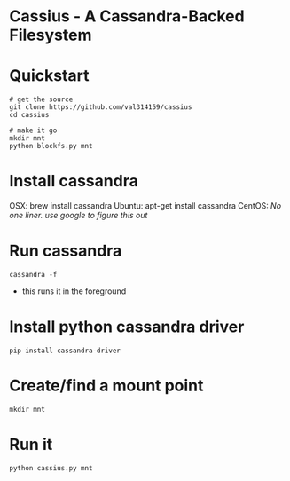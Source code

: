 Cassius - A Cassandra-Backed Filesystem
==

# Quickstart

```
# get the source
git clone https://github.com/val314159/cassius
cd cassius

# make it go
mkdir mnt
python blockfs.py mnt
```

# Install cassandra

OSX: brew install cassandra
Ubuntu: apt-get install cassandra
CentOS: *No one liner.  use google to figure this out*

# Run cassandra

`cassandra -f`
- this runs it in the foreground

# Install python cassandra driver

`pip install cassandra-driver`

# Create/find a mount point

`mkdir mnt`

# Run it

`python cassius.py mnt`
